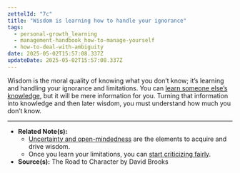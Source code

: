```yaml
---
zettelId: "7c"
title: "Wisdom is learning how to handle your ignorance"
tags:
  - personal-growth_learning
  - management-handbook_how-to-manage-yourself
  - how-to-deal-with-ambiguity
date: 2025-05-02T15:57:08.337Z
updateDate: 2025-05-02T15:57:08.337Z
---
```


Wisdom is the moral quality of knowing what you don’t know; it’s learning and handling your ignorance and limitations. You can [learn someone else’s knowledge](/notes/69/), but it will be mere information for you. Turning that information into knowledge and then later wisdom, you must understand how much you don’t know.

---

- **Related Note(s):**
  - [Uncertainty and open-mindedness](/notes/29/) are the elements to acquire and drive wisdom.
  - Once you learn your limitations, you can [start criticizing fairly](/notes/69/).
- **Source(s):** The Road to Character by David Brooks
